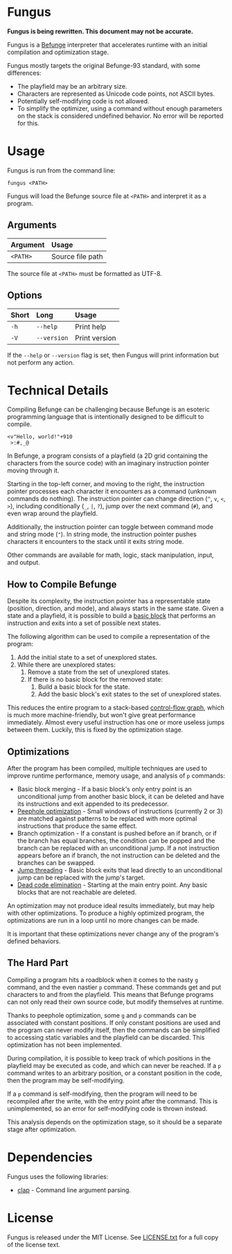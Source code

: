 # Fungus
**Fungus is being rewritten. This document may not be accurate.**

Fungus is a [Befunge](https://esolangs.org/wiki/Befunge) interpreter that
accelerates runtime with an initial compilation and optimization stage.

Fungus mostly targets the original Befunge-93 standard, with some differences:
* The playfield may be an arbitrary size.
* Characters are represented as Unicode code points, not ASCII bytes.
* Potentially self-modifying code is not allowed.
* To simplify the optimizer, using a command without enough parameters on the
stack is considered undefined behavior. No error will be reported for this.

# Usage
Fungus is run from the command line:
```shell
fungus <PATH>
```

Fungus will load the Befunge source file at `<PATH>` and interpret it as a
program.

## Arguments
| Argument | Usage            |
| :------- | :--------------- |
| `<PATH>` | Source file path |

The source file at `<PATH>` must be formatted as UTF-8.

## Options
| Short | Long        | Usage         |
| :---- | :---------- | :------------ |
| `-h`  | `--help`    | Print help    |
| `-V`  | `--version` | Print version |

If the `--help` or `--version` flag is set, then Fungus will print information
but not perform any action.

# Technical Details
Compiling Befunge can be challenging because Befunge is an esoteric programming
language that is intentionally designed to be difficult to compile.

```befunge
<v"Hello, world!"+910
 >:#,_@
```

In Befunge, a program consists of a playfield
(a 2D grid containing the characters from the source code) with an imaginary
instruction pointer moving through it.

Starting in the top-left corner, and moving to the right, the instruction
pointer processes each character it encounters as a command
(unknown commands do nothing). The instruction pointer can change direction
(`^`, `v`, `<`, `>`), including conditionally (`_`, `|`, `?`), jump over the
next command (`#`), and even wrap around the playfield.

Additionally, the instruction pointer can toggle between command mode and
string mode (`"`). In string mode, the instruction pointer pushes characters it
encounters to the stack until it exits string mode.

Other commands are available for math, logic, stack manipulation, input, and
output.

## How to Compile Befunge
Despite its complexity, the instruction pointer has a representable state
(position, direction, and mode), and always starts in the same state. Given a
state and a playfield, it is possible to build a
[basic block](https://en.wikipedia.org/wiki/Basic_block) that performs an
instruction and exits into a set of possible next states.

The following algorithm can be used to compile a representation of the program:
1. Add the initial state to a set of unexplored states.
2. While there are unexplored states:
   1. Remove a state from the set of unexplored states.
   2. If there is no basic block for the removed state:
      1. Build a basic block for the state.
      2. Add the basic block's exit states to the set of unexplored states.

This reduces the entire program to a stack-based
[control-flow graph](https://en.wikipedia.org/wiki/Control-flow_graph), which
is much more machine-friendly, but won't give great performance immediately.
Almost every useful instruction has one or more useless jumps between them.
Luckily, this is fixed by the optimization stage.

## Optimizations
After the program has been compiled, multiple techniques are used to improve
runtime performance, memory usage, and analysis of `p` commands:
* Basic block merging - If a basic block's only entry point is an unconditional
jump from another basic block, it can be deleted and have its instructions and
exit appended to its predecessor.
* [Peephole optimization](https://en.wikipedia.org/wiki/Peephole_optimization)
\- Small windows of instructions (currently 2 or 3) are matched against
patterns to be replaced with more optimal instructions that produce the same
effect.
* Branch optimization - If a constant is pushed before an if branch, or if the
branch has equal branches, the condition can be popped and the branch can be
replaced with an unconditional jump. If a not instruction appears before an if
branch, the not instruction can be deleted and the branches can be swapped.
* [Jump threading](https://en.wikipedia.org/wiki/Jump_threading) - Basic block
exits that lead directly to an unconditional jump can be replaced with the
jump's target.
* [Dead code elimination](https://en.wikipedia.org/wiki/Dead_code_elimination)
\- Starting at the main entry point. Any basic blocks that are not reachable
are deleted.

An optimization may not produce ideal results immediately, but may help with
other optimizations. To produce a highly optimized program, the optimizations
are run in a loop until no more changes can be made.

It is important that these optimizations never change any of the program's
defined behaviors.

## The Hard Part
Compiling a program hits a roadblock when it comes to the nasty `g` command,
and the even nastier `p` command. These commands get and put characters to and
from the playfield. This means that Befunge programs can not only read their
own source code, but modify themselves at runtime.

Thanks to peephole optimization, some `g` and `p` commands can be associated
with constant positions. If only constant positions are used and the program
can never modify itself, then the commands can be simplified to accessing
static variables and the playfield can be discarded. This optimization has not
been implemented.

During compilation, it is possible to keep track of which positions in the
playfield may be executed as code, and which can never be reached. If a `p`
command writes to an arbitrary position, or a constant position in the code,
then the program may be self-modifying.

If a `p` command is self-modifying, then the program will need to be recompiled
after the write, with the entry point after the command. This is unimplemented,
so an error for self-modifying code is thrown instead.

This analysis depends on the optimization stage, so it should be a separate
stage after optimization.

# Dependencies
Fungus uses the following libraries:
* [clap](https://crates.io/crates/clap) - Command line argument parsing.

# License
Fungus is released under the MIT License. See [LICENSE.txt](/LICENSE.txt) for a
full copy of the license text.
